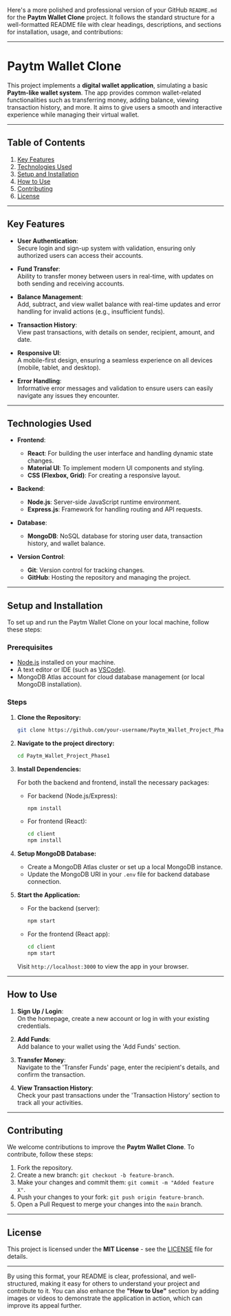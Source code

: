 Here's a more polished and professional version of your GitHub `README.md` for the **Paytm Wallet Clone** project. It follows the standard structure for a well-formatted README file with clear headings, descriptions, and sections for installation, usage, and contributions:

---

# Paytm Wallet Clone

This project implements a **digital wallet application**, simulating a basic **Paytm-like wallet system**. The app provides common wallet-related functionalities such as transferring money, adding balance, viewing transaction history, and more. It aims to give users a smooth and interactive experience while managing their virtual wallet.

---

## Table of Contents

1. [Key Features](#key-features)
2. [Technologies Used](#technologies-used)
3. [Setup and Installation](#setup-and-installation)
4. [How to Use](#how-to-use)
5. [Contributing](#contributing)
6. [License](#license)

---

## Key Features

- **User Authentication**:  
  Secure login and sign-up system with validation, ensuring only authorized users can access their accounts.
  
- **Fund Transfer**:  
  Ability to transfer money between users in real-time, with updates on both sending and receiving accounts.

- **Balance Management**:  
  Add, subtract, and view wallet balance with real-time updates and error handling for invalid actions (e.g., insufficient funds).

- **Transaction History**:  
  View past transactions, with details on sender, recipient, amount, and date.

- **Responsive UI**:  
  A mobile-first design, ensuring a seamless experience on all devices (mobile, tablet, and desktop).

- **Error Handling**:  
  Informative error messages and validation to ensure users can easily navigate any issues they encounter.

---

## Technologies Used

- **Frontend**:  
  - **React**: For building the user interface and handling dynamic state changes.
  - **Material UI**: To implement modern UI components and styling.
  - **CSS (Flexbox, Grid)**: For creating a responsive layout.

- **Backend**:  
  - **Node.js**: Server-side JavaScript runtime environment.
  - **Express.js**: Framework for handling routing and API requests.
  
- **Database**:  
  - **MongoDB**: NoSQL database for storing user data, transaction history, and wallet balance.

- **Version Control**:  
  - **Git**: Version control for tracking changes.
  - **GitHub**: Hosting the repository and managing the project.

---

## Setup and Installation

To set up and run the Paytm Wallet Clone on your local machine, follow these steps:

### Prerequisites

- [Node.js](https://nodejs.org/) installed on your machine.
- A text editor or IDE (such as [VSCode](https://code.visualstudio.com/)).
- MongoDB Atlas account for cloud database management (or local MongoDB installation).

### Steps

1. **Clone the Repository:**

   ```bash
   git clone https://github.com/your-username/Paytm_Wallet_Project_Phase1.git
   ```

2. **Navigate to the project directory:**

   ```bash
   cd Paytm_Wallet_Project_Phase1
   ```

3. **Install Dependencies:**

   For both the backend and frontend, install the necessary packages:

   - For backend (Node.js/Express):
     ```bash
     npm install
     ```

   - For frontend (React):
     ```bash
     cd client
     npm install
     ```

4. **Setup MongoDB Database:**

   - Create a MongoDB Atlas cluster or set up a local MongoDB instance.
   - Update the MongoDB URI in your `.env` file for backend database connection.

5. **Start the Application:**

   - For the backend (server):
     ```bash
     npm start
     ```

   - For the frontend (React app):
     ```bash
     cd client
     npm start
     ```

   Visit `http://localhost:3000` to view the app in your browser.

---

## How to Use

1. **Sign Up / Login**:  
   On the homepage, create a new account or log in with your existing credentials.

2. **Add Funds**:  
   Add balance to your wallet using the 'Add Funds' section.

3. **Transfer Money**:  
   Navigate to the 'Transfer Funds' page, enter the recipient's details, and confirm the transaction.

4. **View Transaction History**:  
   Check your past transactions under the 'Transaction History' section to track all your activities.

---

## Contributing

We welcome contributions to improve the **Paytm Wallet Clone**. To contribute, follow these steps:

1. Fork the repository.
2. Create a new branch: `git checkout -b feature-branch`.
3. Make your changes and commit them: `git commit -m "Added feature X"`.
4. Push your changes to your fork: `git push origin feature-branch`.
5. Open a Pull Request to merge your changes into the `main` branch.

---

## License

This project is licensed under the **MIT License** - see the [LICENSE](LICENSE) file for details.

---

By using this format, your README is clear, professional, and well-structured, making it easy for others to understand your project and contribute to it. You can also enhance the **"How to Use"** section by adding images or videos to demonstrate the application in action, which can improve its appeal further.
